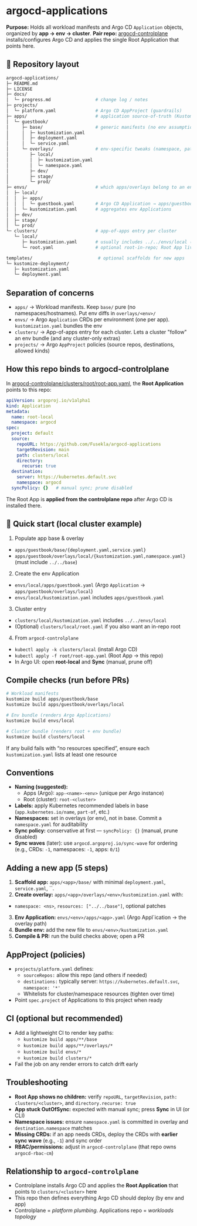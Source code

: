 # argocd-applications

**Purpose:** Holds all workload manifests and Argo CD `Application` objects, organized by **app → env → cluster**.
**Pair repo:** [argocd-controlplane](https://github.com/Fusekla/argocd-controlplane) installs/configures Argo CD and applies the single Root Application that points here.

## 📂 Repository layout

```bash
argocd-applications/
├─ README.md
├─ LICENSE
├─ docs/
│  └─ progress.md                 # change log / notes
├─ projects/
│  └─ platform.yaml               # Argo CD AppProject (guardrails)
├─ apps/                          # application source-of-truth (Kustomize)
│  └─ guestbook/
│     ├─ base/                    # generic manifests (no env assumptions)
│     │  ├─ kustomization.yaml
│     │  ├─ deployment.yaml
│     │  └─ service.yaml
│     └─ overlays/                # env-specific tweaks (namespace, patches)
│        ├─ local/
│        │  ├─ kustomization.yaml
│        │  └─ namespace.yaml
│        ├─ dev/
│        ├─ stage/
│        └─ prod/
├─ envs/                          # which apps/overlays belong to an env
│  ├─ local/
│  │  ├─ apps/
│  │  │  └─ guestbook.yaml        # Argo CD Application → apps/guestbook/overlays/local
│  │  └─ kustomization.yaml       # aggregates env Applications
│  ├─ dev/
│  ├─ stage/
│  └─ prod/
└─ clusters/                      # app-of-apps entry per cluster
   └─ local/
      ├─ kustomization.yaml       # usually includes ../../envs/local (+ cluster extras)
      └─ root.yaml                # optional root-in-repo; Root App lives in controlplane repo

templates/                         # optional scaffolds for new apps
└─ kustomize-deployment/
   ├─ kustomization.yaml
   └─ deployment.yaml
```

## Separation of concerns

- `apps/` → Workload manifests. Keep `base/` pure (no namespaces/hostnames). Put env diffs in `overlays/<env>/`
- `envs/` → Argo `Application` CRDs per environment (one per app). `kustomization.yaml` bundles the env
- `clusters/` → App-of-apps entry for each cluster. Lets a cluster "follow" an env bundle (and any cluster-only extras)
- `projects/` → Argo `AppProject` policies (source repos, destinations, allowed kinds)

## How this repo binds to argocd-controlplane

In [argocd-controlplane/clusters/root/root-app.yaml](https://github.com/Fusekla/argocd-controlplane/blob/main/clusters/root/root-app.yaml), the **Root Application** points to this repo:

```yaml
apiVersion: argoproj.io/v1alpha1
kind: Application
metadata:
  name: root-local
  namespace: argocd
spec:
  project: default
  source:
    repoURL: https://github.com/Fusekla/argocd-applications
    targetRevision: main
    path: clusters/local
    directory:
      recurse: true
  destination:
    server: https://kubernetes.default.svc
    namespace: argocd
  syncPolicy: {}   # manual sync; prune disabled
```

The Root App is **applied from the controlplane repo** after Argo CD is installed there.

## 🚀 Quick start (local cluster example)

1. Populate app base & overlay
- `apps/guestbook/base/{deployment.yaml,service.yaml}`
- `apps/guestbook/overlays/local/{kustomization.yaml,namespace.yaml}` (must include `../../base`)
2. Create the env Application
- `envs/local/apps/guestbook.yaml` (Argo `Application` → `apps/guestbook/overlays/local`)
- `envs/local/kustomization.yaml` includes `apps/guestbook.yaml`
3. Cluster entry
- `clusters/local/kustomization.yaml` includes `../../envs/local`
- (Optional) `clusters/local/root.yaml` if you also want an in-repo root
4. From `argocd-controlplane`
- `kubectl apply -k clusters/local` (install Argo CD)
- `kubectl apply -f root/root-app.yaml` (Root App → this repo)
- In Argo UI: open **root-local** and **Sync** (manual, prune off)

## Compile checks (run before PRs)

```bash
# Workload manifests
kustomize build apps/guestbook/base
kustomize build apps/guestbook/overlays/local

# Env bundle (renders Argo Applications)
kustomize build envs/local

# Cluster bundle (renders root + env bundle)
kustomize build clusters/local
```

If any build fails with “no resources specified”, ensure each `kustomization.yaml` lists at least one resource

## Conventions

- **Naming (suggested):**
  - Apps (Argo): `app-<name>-<env>` (unique per Argo instance)
  - Root (cluster): `root-<cluster>`
- **Labels:** apply Kubernetes recommended labels in base (`app.kubernetes.io/name`, `part-of`, etc.)
- **Namespaces:** set in overlays (or env), not in base. Commit a `namespace.yaml` for auditability
- **Sync policy:** conservative at first — `syncPolicy: {}` (manual, prune disabled)
- **Sync waves** (later): use `argocd.argoproj.io/sync-wave` for ordering (e.g., CRDs: `-1`, namespaces: `-1`, apps: `0/1`)

## Adding a new app (5 steps)

1. **Scaffold app:** `apps/<app>/base/` with minimal `deployment.yaml`, `service.yaml`, ``.
2. **Create overlay:** `apps/<app>/overlays/<env>/kustomization.yaml` with:
- `namespace: <ns>`, `resources: ["../../base"]`, optional patches
3. **Env Application:** `envs/<env>/apps/<app>.yaml` (Argo Appl`ication → the overlay path)
4. **Bundle env:** add the new file to `envs/<env>/kustomization.yaml`
5. **Compile & PR:** run the build checks above; open a PR

## AppProject (policies)

- `projects/platform.yaml` defines:
  - `sourceRepos:` allow this repo (and others if needed)
  - `destinations:` typically server: `https://kubernetes.default.svc`, `namespace: '*'`
  - Whitelists for cluster/namespace resources (tighten over time)
- Point `spec.project` of Applications to this project when ready

## CI (optional but recommended)

- Add a lightweight CI to render key paths:
  - `kustomize build apps/**/base`
  - `kustomize build apps/**/overlays/*`
  - `kustomize build envs/*`
  - `kustomize build clusters/*`
- Fail the job on any render errors to catch drift early

## Troubleshooting

- **Root App shows no children:** verify `repoURL`, `targetRevision`, `path: clusters/<cluster>`, and `directory.recurse: true`
- **App stuck OutOfSync:** expected with manual sync; press **Sync** in UI (or CLI)
- **Namespace issues:** ensure `namespace.yaml` is committed in overlay and `destination.namespace` matches
- **Missing CRDs:** if an app needs CRDs, deploy the CRDs with **earlier sync wave** (e.g., `-1`) and sync order
- **RBAC/permissions:** adjust in `argocd-controlplane` (that repo owns `argocd-rbac-cm`)

## Relationship to `argocd-controlplane`

- Controlplane installs Argo CD and applies the **Root Application** that points to `clusters/<cluster>` here
- This repo then defines everything Argo CD should deploy (by env and app)
- Controlplane = *platform plumbing*. Applications repo = *workloads topology*